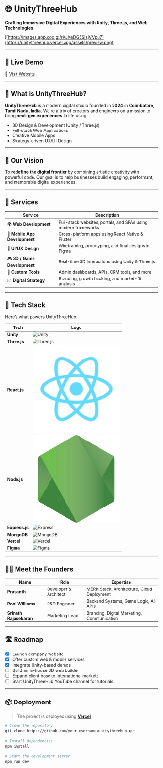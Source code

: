 # 🌐 UnityThreeHub

**Crafting Immersive Digital Experiences with Unity, Three.js, and Web Technologies**

![https://images.app.goo.gl/rKJXeDG5SisjVVpu7](https://unitythreehub.vercel.app/assets/preview.png)

---

## 🚀 Live Demo

🔗 [Visit Website](https://unitythreehub.vercel.app)

---

## 🧠 What is UnityThreeHub?

**UnityThreeHub** is a modern digital studio founded in **2024** in **Coimbatore, Tamil Nadu, India**. We're a trio of creators and engineers on a mission to bring **next-gen experiences** to life using:

- 3D Design & Development (Unity / Three.js)
- Full-stack Web Applications
- Creative Mobile Apps
- Strategy-driven UX/UI Design

---

## 🎯 Our Vision

To **redefine the digital frontier** by combining artistic creativity with powerful code. Our goal is to help businesses build engaging, performant, and memorable digital experiences.

---

## 💼 Services

| Service | Description |
|--------|-------------|
| 🌍 **Web Development** | Full-stack websites, portals, and SPAs using modern frameworks |
| 📱 **Mobile App Development** | Cross-platform apps using React Native & Flutter |
| 🧠 **UI/UX Design** | Wireframing, prototyping, and final designs in Figma |
| 🎮 **3D / Game Development** | Real-time 3D interactions using Unity & Three.js |
| 🧰 **Custom Tools** | Admin dashboards, APIs, CRM tools, and more |
| 📈 **Digital Strategy** | Branding, growth hacking, and market-fit analysis |

---

## 🔧 Tech Stack

Here’s what powers UnityThreeHub:

| Tech | Logo |
|------|------|
| **Unity** | ![Unity](https://img.icons8.com/ios-filled/50/000000/unity.png) |
| **Three.js** | ![Three.js](https://raw.githubusercontent.com/mrdoob/three.js/dev/files/favicon.ico) |
| **React.js** | ![React](https://raw.githubusercontent.com/github/explore/main/topics/react/react.png) |
| **Node.js** | ![Node.js](https://raw.githubusercontent.com/github/explore/main/topics/nodejs/nodejs.png) |
| **Express.js** | ![Express](https://img.icons8.com/ios-filled/50/000000/express-js.png) |
| **MongoDB** | ![MongoDB](https://img.icons8.com/color/48/000000/mongodb.png) |
| **Vercel** | ![Vercel](https://assets.vercel.com/image/upload/front/favicon/vercel/180x180.png) |
| **Figma** | ![Figma](https://img.icons8.com/color/48/000000/figma.png) |

---

## 👨‍💼 Meet the Founders

| Name | Role | Expertise |
|------|------|-----------|
| **Prasanth** | Developer & Architect | MERN Stack, Architecture, Cloud Deployment |
| **Roni Williams** | R&D Engineer | Backend Systems, Game Logic, AI APIs |
| **Srinath Rajasekaran** | Marketing Lead | Branding, Digital Marketing, Communication |

---

## 🛣️ Roadmap

- [x] Launch company website
- [x] Offer custom web & mobile services
- [x] Integrate Unity-based demos
- [ ] Build an in-house 3D web builder
- [ ] Expand client base to international markets
- [ ] Start UnityThreeHub YouTube channel for tutorials

---

## 📦 Deployment

> The project is deployed using [**Vercel**](https://vercel.com/)

```bash
# Clone the repository
git clone https://github.com/your-username/unitythreehub.git

# Install dependencies
npm install

# Start the development server
npm run dev
